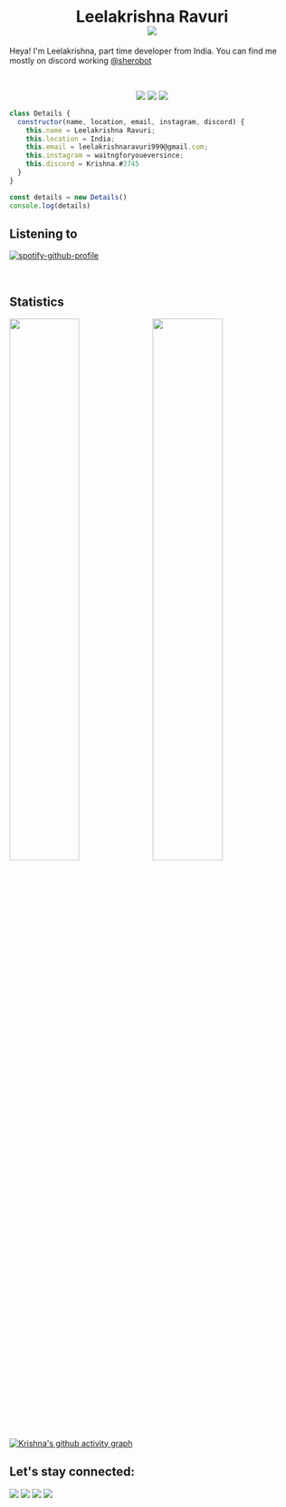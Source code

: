 <h1 align="center">
  <b>Leelakrishna Ravuri</b>
  <br>
  <img src="https://komarev.com/ghpvc/?username=LeelaKrishna-R&color=c58545&style=plastic">
</h1>

Heya! I'm Leelakrishna, part time developer from India. You can find me mostly on discord working [@sherobot](https://sherobot.xyz)

<br>
<p>
<div align="center">
  <img src="https://img.shields.io/badge/-JavaScript-c58545?style=for-the-badge&logo=JavaScript&logoColor=c58545&labelColor=282828">
  <img src="https://img.shields.io/badge/-HTML-d1a01f?style=for-the-badge&logo=html5&logoColor=d1a01f&labelColor=282828">
  <img src="https://img.shields.io/badge/-Node.Js-98b982?style=for-the-badge&logo=node.js&logoColor=98b982&labelColor=282828">
</div>
</p>

```javascript
class Details {
  constructor(name, location, email, instagram, discord) {
    this.name = Leelakrishna Ravuri;
    this.location = India;
    this.email = leelakrishnaravuri999@gmail.com;
    this.instagram = waitngforyoueversince;
    this.discord = Krishna.#3745
  }
}

const details = new Details()
console.log(details)
```
## Listening to
[![spotify-github-profile](https://spotify-github-profile.vercel.app/api/view?uid=pz4y1pm74kjnteb9mz0lglgik&cover_image=false&theme=default)](https://github.com/kittinan/spotify-github-profile)

<br/>

## Statistics
<p align="left">
  <img width="49.5%" src="https://github-readme-stats.vercel.app/api?username=LeelaKrishna-R&show_icons=true&theme=gruvbox&hide_border=true&count_private=true" />
    <img width="49.5%" src="https://github-readme-streak-stats.herokuapp.com/?user=LeelaKrishna-R&show_icons=true&theme=gruvbox&hide_border=true&count_private=true" />
  </a>
</p>
<br>

[![Krishna's github activity graph](https://github-readme-activity-graph.vercel.app/graph?username=LeelaKrishna-R&theme=gruvbox&bg_color=282828&hide_border=true&line=d1a01f&point=c58545)](https://github.com/LeelaKrishna-R)

## Let's stay connected:
<p align="left">

<a href = "https://www.linkedin.com/in/leelakrishna-ravuri-a263b9172/"><img src="https://img.icons8.com/fluent/48/000000/linkedin.png"/></a>
<a href = "https://twitter.com/leelakr90136330"><img src="https://img.icons8.com/fluent/48/000000/twitter.png"/></a>
<a href = "https://www.instagram.com/waitngforyoueversince/"><img src="https://img.icons8.com/fluent/48/000000/instagram-new.png"/></a>
<a href = "https://discordapp.com/users/674648258391441421"> <img src="https://cdn.discordapp.com/attachments/938300229575381052/1004417058466971759/ookkkk.png"> </a></a>
</p>
